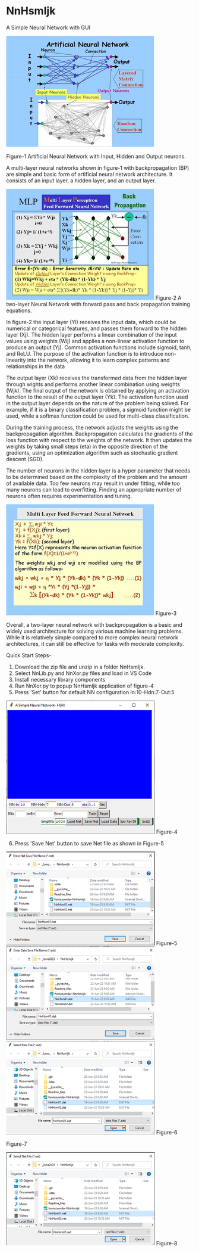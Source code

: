# NnHsmIjk
A Simple Neural Network with GUI

<img src=Readme_files/Ann.jpg>

Figure-1 Artificial Neural Network with Input, Hidden and Output neurons.

A multi-layer neural networks shown in figure-1  with backpropagation (BP) are simple and basic form of artificial neural network architecture. It consists of an input layer, a hidden layer, and an output layer.
  
<img src="Readme_files/AnnIJK.jpg">
Figure-2 A two-layer Neural Network with forward pass and back propagation training equations.


In figure-2 the input layer (Yi) receives the input data, which could be numerical or categorical features, and passes them forward to the hidden layer (Xj). The hidden layer performs a linear combination of the input values using weights (Wij) and applies a non-linear activation function to produce an output (Yj). Common activation functions include sigmoid, tanh, and ReLU. The purpose of the activation function is to introduce non-linearity into the network, allowing it to learn complex patterns and relationships in the data

The output layer (Xk) receives the transformed data from the hidden layer through wights and performs another linear combination using weights (Wjk). The final output of the network is obtained by applying an activation function to the result of the output layer (Yk). The activation function used in the output layer depends on the nature of the problem being solved. For example, if it is a binary classification problem, a sigmoid function might be used, while a softmax function could be used for multi-class classification.

  


During the training process, the network adjusts the weights using the backpropagation algorithm. Backpropagation calculates the gradients of the loss function with respect to the weights of the network. It then updates the weights by taking small steps (eta) in the opposite direction of the gradients, using an optimization algorithm such as stochastic gradient descent (SGD).

The number of neurons in the hidden layer is a hyper parameter that needs to be determined based on the complexity of the problem and the amount of available data. Too few neurons may result in under fitting, while too many neurons can lead to overfitting. Finding an appropriate number of neurons often requires experimentation and tuning.


<img src="Readme_files/AnnBP.jpg">
Figure-3
  


Overall, a two-layer neural network with backpropagation is a basic and widely used architecture for solving various machine learning problems. While it is relatively simple compared to more complex neural network architectures, it can still be effective for tasks with moderate complexity.

Quick Start Steps-

1. Download the zip file and unzip in a folder NnHsmIjk.
2. Select NnLib.py and NnXor.py files and load in VS Code
3. Install necessary library components
4. Run NnXor.py to popup NnHsmIjk application of figure-4
5. Press 'Set' button for default NN configuration In:10-Hdn:7-Out:5
 
<img src="Readme_files/Main.png">
Figure-4
  

6. Press 'Save Net' button to save Net file as shown in Figure-5

<img src="Readme_files/SaveNet.png">
Figure-5



<img src="Readme_files/SaveData.png">
<img src="Readme_files/LoadData.png">
Figure-6
  


Figure-7
  


<img src="Readme_files/LoadNet.png">
Figure-8
  


